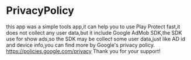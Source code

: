 # PrivacyPolicy

 this app was a simple tools app,it can help you to use Play Protect fast,it does not collect any user data,but it include Google AdMob SDK,the SDK use for show ads,so the SDK may be collect some user data,just like AD id and device info,you can find more by Google\'s privacy policy.
        https://policies.google.com/privacy
Thank you for your support!
